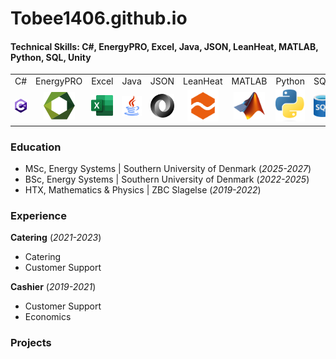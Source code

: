 # Tobee1406.github.io

#### Technical Skills: C#, EnergyPRO, Excel, Java, JSON, LeanHeat, MATLAB, Python, SQL, Unity
<table style="table-layout: fixed ; width: 100%;">
  <tr>
    <td>C#</td>
    <td>EnergyPRO</td>
    <td>Excel</td>
    <td>Java</td>
    <td>JSON</td>
    <td>LeanHeat</td>
    <td>MATLAB</td>
    <td>Python</td>
    <td>SQL</td>
    <td>Unity</td>
  </tr>
  <tr>
    <td align="center"><img src="/assets/img/CsharpLogo.png" width=50 ></td>
    <td align="center"><img src="/assets/img/EnergyproLogo.svg" width=50></td>
    <td align="center"><img src="/assets/img/ExcelLogo.png" width=50></td>
    <td align="center"><img src="/assets/img/JavaLogo.png" width=50></td>
    <td align="center"><img src="/assets/img/JsonLogo.png" width=50></td>
    <td align="center"><img src="/assets/img/LeanheatLogo.png" width=50></td>
    <td align="center"><img src="/assets/img/MatlabLogo.png" width=50></td>
    <td align="center"><img src="/assets/img/PythonLogo.png" width=50></td>
    <td align="center"><img src="/assets/img/SQLLogo.png" width=50></td>
    <td align="center"><img src="/assets/img/UnityLogo.svg" width=50></td>
  </tr>
 </table>

### Education
- MSc, Energy Systems | Southern University of Denmark (_2025-2027_)
- BSc, Energy Systems | Southern University of Denmark (_2022-2025_)
- HTX, Mathematics & Physics | ZBC Slagelse (_2019-2022_)

### Experience
**Catering** (_2021-2023_)
- Catering
- Customer Support

**Cashier** (_2019-2021_)
- Customer Support
- Economics

### Projects
